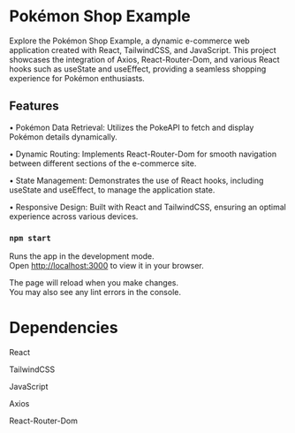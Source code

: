 # Pokémon Shop Example

Explore the Pokémon Shop Example, a dynamic e-commerce web application created with React, TailwindCSS, and JavaScript. This project showcases the integration of Axios, React-Router-Dom, and various React hooks such as useState and useEffect, providing a seamless shopping experience for Pokémon enthusiasts.

## Features

• Pokémon Data Retrieval: Utilizes the PokeAPI to fetch and display Pokémon details dynamically.

• Dynamic Routing: Implements React-Router-Dom for smooth navigation between different sections of the e-commerce site.

• State Management: Demonstrates the use of React hooks, including useState and useEffect, to manage the application state.

• Responsive Design: Built with React and TailwindCSS, ensuring an optimal experience across various devices.

### `npm start`

Runs the app in the development mode.\
Open [http://localhost:3000](http://localhost:3000) to view it in your browser.

The page will reload when you make changes.\
You may also see any lint errors in the console.

# Dependencies
React

TailwindCSS

JavaScript

Axios

React-Router-Dom
